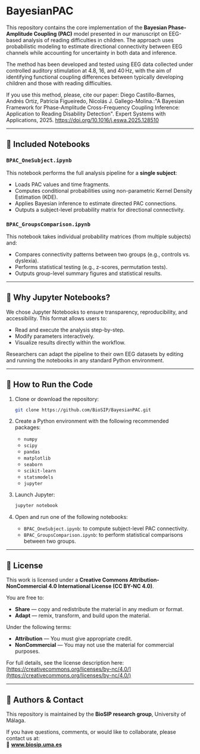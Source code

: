 # BayesianPAC

This repository contains the core implementation of the **Bayesian Phase-Amplitude Coupling (PAC)** model presented in our manuscript on EEG-based analysis of reading difficulties in children. The approach uses probabilistic modeling to estimate directional connectivity between EEG channels while accounting for uncertainty in both data and inference.

The method has been developed and tested using EEG data collected under controlled auditory stimulation at 4.8, 16, and 40 Hz, with the aim of identifying functional coupling differences between typically developing children and those with reading difficulties.

If you use this method, please, cite our paper:
Diego Castillo-Barnes, Andrés Ortiz, Patricia Figueiredo, Nicolás J. Gallego-Molina.:"A Bayesian Framework for Phase-Amplitude Cross-Frequency Coupling Inference: Application to Reading Disability Detection". Expert Systems with Applications,
2025. https://doi.org/10.1016/j.eswa.2025.128510

---

## 📂 Included Notebooks

### `BPAC_OneSubject.ipynb`

This notebook performs the full analysis pipeline for a **single subject**:
- Loads PAC values and time fragments.
- Computes conditional probabilities using non-parametric Kernel Density Estimation (KDE).
- Applies Bayesian inference to estimate directed PAC connections.
- Outputs a subject-level probability matrix for directional connectivity.

### `BPAC_GroupsComparison.ipynb`

This notebook takes individual probability matrices (from multiple subjects) and:
- Compares connectivity patterns between two groups (e.g., controls vs. dyslexia).
- Performs statistical testing (e.g., z-scores, permutation tests).
- Outputs group-level summary figures and statistical results.

---

## 📌 Why Jupyter Notebooks?

We chose Jupyter Notebooks to ensure transparency, reproducibility, and accessibility. This format allows users to:
- Read and execute the analysis step-by-step.
- Modify parameters interactively.
- Visualize results directly within the workflow.

Researchers can adapt the pipeline to their own EEG datasets by editing and running the notebooks in any standard Python environment.

---

## 🚀 How to Run the Code

1. Clone or download the repository:

   ```bash
   git clone https://github.com/BioSIP/BayesianPAC.git
   ```

2. Create a Python environment with the following recommended packages:

   - `numpy`  
   - `scipy`  
   - `pandas`  
   - `matplotlib`  
   - `seaborn`  
   - `scikit-learn`  
   - `statsmodels`  
   - `jupyter`

3. Launch Jupyter:

   ```bash
   jupyter notebook
   ```

4. Open and run one of the following notebooks:
   - `BPAC_OneSubject.ipynb`: to compute subject-level PAC connectivity.
   - `BPAC_GroupsComparison.ipynb`: to perform statistical comparisons between two groups.

---

## 📄 License

This work is licensed under a **Creative Commons Attribution-NonCommercial 4.0 International License (CC BY-NC 4.0)**.

You are free to:
- **Share** — copy and redistribute the material in any medium or format.
- **Adapt** — remix, transform, and build upon the material.

Under the following terms:
- **Attribution** — You must give appropriate credit.
- **NonCommercial** — You may not use the material for commercial purposes.

For full details, see the license description here:  
[https://creativecommons.org/licenses/by-nc/4.0/](https://creativecommons.org/licenses/by-nc/4.0/)

---

## 👥 Authors & Contact

This repository is maintained by the **BioSIP research group**, University of Málaga.

If you have questions, comments, or would like to collaborate, please contact us at:  
📧 **www.biosip.uma.es**
